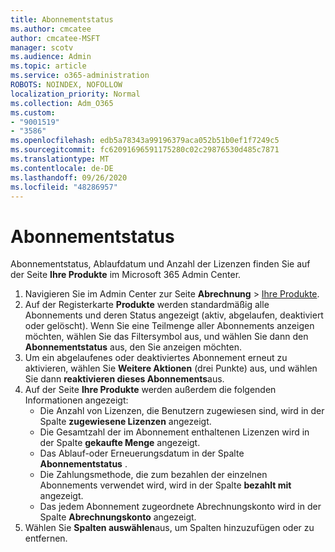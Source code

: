 ```yaml
---
title: Abonnementstatus
ms.author: cmcatee
author: cmcatee-MSFT
manager: scotv
ms.audience: Admin
ms.topic: article
ms.service: o365-administration
ROBOTS: NOINDEX, NOFOLLOW
localization_priority: Normal
ms.collection: Adm_O365
ms.custom:
- "9001519"
- "3586"
ms.openlocfilehash: edb5a78343a99196379aca052b51b0ef1f7249c5
ms.sourcegitcommit: fc62091696591175280c02c29876530d485c7871
ms.translationtype: MT
ms.contentlocale: de-DE
ms.lasthandoff: 09/26/2020
ms.locfileid: "48286957"
---
```

# <a name="subscription-status"></a>Abonnementstatus

Abonnementstatus, Ablaufdatum und Anzahl der Lizenzen finden Sie auf der Seite **Ihre Produkte** im Microsoft 365 Admin Center.

1. Navigieren Sie im Admin Center zur Seite **Abrechnung** > [Ihre Produkte](https://go.microsoft.com/fwlink/p/?linkid=842054).
2. Auf der Registerkarte **Produkte** werden standardmäßig alle Abonnements und deren Status angezeigt (aktiv, abgelaufen, deaktiviert oder gelöscht). Wenn Sie eine Teilmenge aller Abonnements anzeigen möchten, wählen Sie das Filtersymbol aus, und wählen Sie dann den **Abonnementstatus** aus, den Sie anzeigen möchten.
3. Um ein abgelaufenes oder deaktiviertes Abonnement erneut zu aktivieren, wählen Sie **Weitere Aktionen** (drei Punkte) aus, und wählen Sie dann **reaktivieren dieses Abonnements**aus.
4. Auf der Seite **Ihre Produkte** werden außerdem die folgenden Informationen angezeigt:
    - Die Anzahl von Lizenzen, die Benutzern zugewiesen sind, wird in der Spalte **zugewiesene Lizenzen** angezeigt.
    - Die Gesamtzahl der im Abonnement enthaltenen Lizenzen wird in der Spalte **gekaufte Menge** angezeigt.
    - Das Ablauf-oder Erneuerungsdatum in der Spalte **Abonnementstatus** .
    - Die Zahlungsmethode, die zum bezahlen der einzelnen Abonnements verwendet wird, wird in der Spalte **bezahlt mit** angezeigt.
    - Das jedem Abonnement zugeordnete Abrechnungskonto wird in der Spalte **Abrechnungskonto** angezeigt.
5. Wählen Sie **Spalten auswählen**aus, um Spalten hinzuzufügen oder zu entfernen.